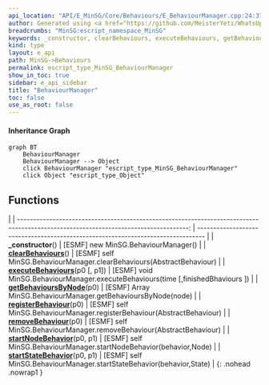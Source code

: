 ```yaml
---
api_location: "API/E_MinSG/Core/Behaviours/E_BehaviourManager.cpp:24:37"
author: Generated using <a href="https://github.com/MeisterYeti/WhatsUpDoc">WhatsUpDoc</a>
breadcrumbs: "MinSG:escript_namespace_MinSG"
keywords: _constructor, clearBehaviours, executeBehaviours, getBehavioursByNode, registerBehaviour, removeBehaviour, startNodeBehavior, startStateBehavior
kind: type
layout: e_api
path: MinSG->Behaviours
permalink: escript_type_MinSG_BehaviourManager
show_in_toc: true
sidebar: e_api_sidebar
title: "BehaviourManager"
toc: false
use_as_root: false
---
```


#### Inheritance Graph

```mermaid
graph BT
	BehaviourManager
	BehaviourManager --> Object
	click BehaviourManager "escript_type_MinSG_BehaviourManager"
	click Object "escript_type_Object"
```

## Functions

|
| -----------------------------------------------------------------------------------------------------------------------------------: | -------------------------------------------------------------------------------- | 
| **_constructor**()                                                                                                                   | [ESMF] new MinSG.BehaviourManager()                                              | 
| **[clearBehaviours](classMinSG_1_1BehaviourManager#classMinSG_1_1BehaviourManager_1a0a73ccf0aff176411e59551b24e9590b)**()            | [ESMF] self MinSG.BehaviourManager.clearBehaviours(AbstractBehaviour)            | 
| **[executeBehaviours](classMinSG_1_1BehaviourManager#classMinSG_1_1BehaviourManager_1afc174f50377b1bff5ea21c3392b2b1b6)**(p0 [, p1]) | [ESMF] void MinSG.BehaviourManager.executeBehaviours(time [,finishedBhaviours ]) | 
| **[getBehavioursByNode](classMinSG_1_1BehaviourManager#classMinSG_1_1BehaviourManager_1ad0f77c1c301905b5557989883a87971d)**(p0)      | [ESMF] Array MinSG.BehaviourManager.getBehavioursByNode(node)                    | 
| **[registerBehaviour](classMinSG_1_1BehaviourManager#classMinSG_1_1BehaviourManager_1a526166920b6d57a5d7e8d07664b20247)**(p0)        | [ESMF] self MinSG.BehaviourManager.registerBehaviour(AbstractBehaviour)          | 
| **[removeBehaviour](classMinSG_1_1BehaviourManager#classMinSG_1_1BehaviourManager_1a8afce22825b96df8ce5313c33fd4b518)**(p0)          | [ESMF] self MinSG.BehaviourManager.removeBehaviour(AbstractBehaviour)            | 
| **[startNodeBehavior](classMinSG_1_1BehaviourManager#classMinSG_1_1BehaviourManager_1a355f6797bb5814cabb741034d3c3ecfc)**(p0, p1)    | [ESMF] self MinSG.BehaviourManager.startNodeBehavior(behavior,Node)              | 
| **[startStateBehavior](classMinSG_1_1BehaviourManager#classMinSG_1_1BehaviourManager_1a1f2e8604346618fd37313214d8db9b47)**(p0, p1)   | [ESMF] self MinSG.BehaviourManager.startStateBehavior(behavior,State)            | 
{: .nohead .nowrap1 }

